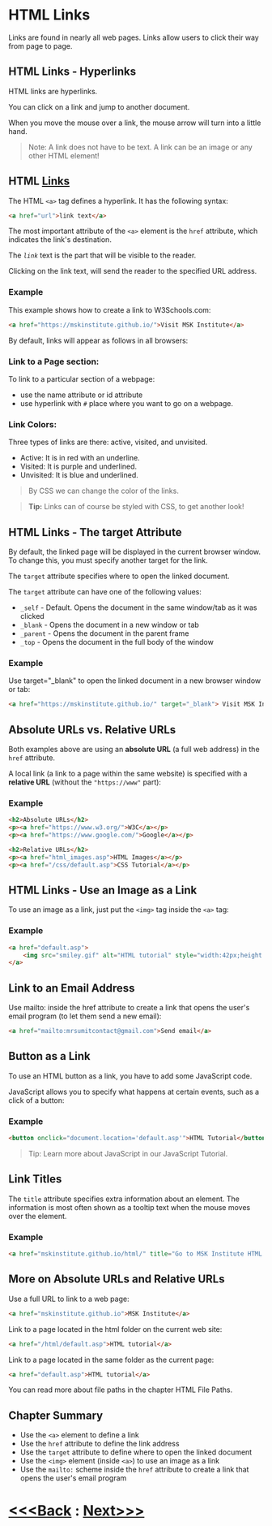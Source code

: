 # HTML Links
Links are found in nearly all web pages. Links allow users to click their way from page to page.

## HTML Links - Hyperlinks
HTML links are hyperlinks.

You can click on a link and jump to another document.

When you move the mouse over a link, the mouse arrow will turn into a little hand.

> Note: A link does not have to be text. A link can be an image or any other HTML element!

## HTML [Links](Links.html)

The HTML `<a>` tag defines a hyperlink. It has the following syntax:
```html
<a href="url">link text</a>
```
The most important attribute of the `<a>` element is the `href` attribute, which indicates the link's destination.

The *`link`* text is the part that will be visible to the reader.

Clicking on the link text, will send the reader to the specified URL address.

### Example
This example shows how to create a link to W3Schools.com:
```html
<a href="https://mskinstitute.github.io/">Visit MSK Institute</a>
```
By default, links will appear as follows in all browsers:
### Link to a Page section:
To link to a particular section of a webpage:
- use the name attribute or id attribute
- use hyperlink with `#` place where you want to go on a webpage.
 
### Link Colors:
Three types of links are there: active, visited, and unvisited.
- Active: It is in red with an underline.
- Visited: It is purple and underlined.
- Unvisited: It is blue and underlined.
> By CSS we can change the color of the links.

> **Tip:** Links can of course be styled with CSS, to get another look!

## HTML Links - The target Attribute
By default, the linked page will be displayed in the current browser window. To change this, you must specify another target for the link.

The `target` attribute specifies where to open the linked document.

The `target` attribute can have one of the following values:

- `_self` - Default. Opens the document in the same window/tab as it was clicked
- `_blank` - Opens the document in a new window or tab
- `_parent` - Opens the document in the parent frame
- `_top` - Opens the document in the full body of the window

### Example
Use target="_blank" to open the linked document in a new browser window or tab:
```html
<a href="https://mskinstitute.github.io/" target="_blank"> Visit MSK Institute </a>
```
## Absolute URLs vs. Relative URLs
Both examples above are using an **absolute URL** (a full web address) in the `href` attribute.

A local link (a link to a page within the same website) is specified with a **relative URL** (without the ` "https://www" ` part):

### Example
```html
<h2>Absolute URLs</h2>
<p><a href="https://www.w3.org/">W3C</a></p>
<p><a href="https://www.google.com/">Google</a></p>

<h2>Relative URLs</h2>
<p><a href="html_images.asp">HTML Images</a></p>
<p><a href="/css/default.asp">CSS Tutorial</a></p>
```

## HTML Links - Use an Image as a Link
To use an image as a link, just put the `<img>` tag inside the `<a>` tag:

### Example
```html
<a href="default.asp">
    <img src="smiley.gif" alt="HTML tutorial" style="width:42px;height:42px;">
</a>
```
## Link to an Email Address
Use mailto: inside the href attribute to create a link that opens the user's email program (to let them send a new email):
```html
<a href="mailto:mrsumitcontact@gmail.com">Send email</a>
```

## Button as a Link
To use an HTML button as a link, you have to add some JavaScript code.

JavaScript allows you to specify what happens at certain events, such as a click of a button:

### Example
```html
<button onclick="document.location='default.asp'">HTML Tutorial</button>
```
> Tip: Learn more about JavaScript in our JavaScript Tutorial.

## Link Titles
The `title` attribute specifies extra information about an element. The information is most often shown as a tooltip text when the mouse moves over the element.

### Example
```html
<a href="mskinstitute.github.io/html/" title="Go to MSK Institute HTML section">Visit our HTML Tutorial</a>
```

## More on Absolute URLs and Relative URLs


Use a full URL to link to a web page: 
```html
<a href="mskinstitute.github.io">MSK Institute</a>
```
Link to a page located in the html folder on the current web site: 
```html
<a href="/html/default.asp">HTML tutorial</a>
```
Link to a page located in the same folder as the current page: 
```html
<a href="default.asp">HTML tutorial</a>
```

You can read more about file paths in the chapter HTML File Paths.

## Chapter Summary
- Use the `<a>` element to define a link
- Use the `href` attribute to define the link address
- Use the `target` attribute to define where to open the linked document
- Use the `<img>` element (inside `<a>`) to use an image as a link
- Use the `mailto:` scheme inside the `href` attribute to create a link that opens the user's email program

# [<<<Back](../10_Style_CSS/style_css.md) : [Next>>>](../12_Lists/01_list.md)